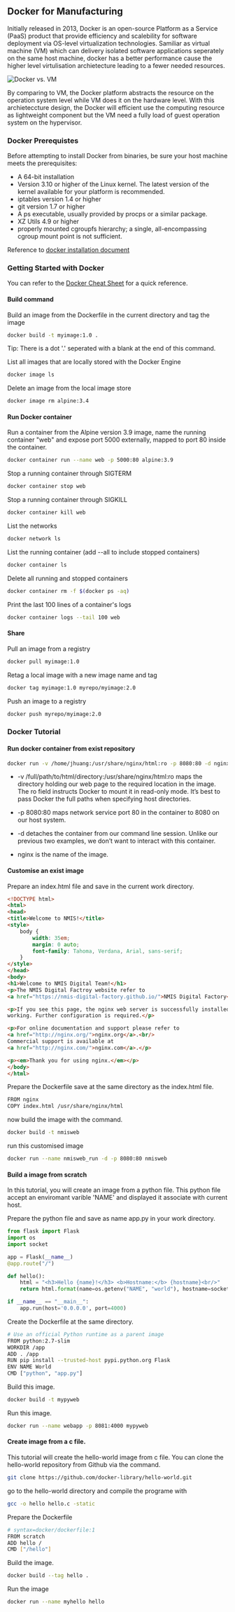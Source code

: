## Docker for Manufacturing

Initially released in 2013, Docker is an open-source Platform as a Service (PaaS) product that provide efficiency and scalebility for software deployment via OS-level virtualization technologies. Samiliar as virtual machine (VM) which can delivery isolated software applications seperately on the same host machine, docker has a better performance cause the higher level virtulisation archietecture leading to a fewer needed resources.

![Docker vs. VM](Images/01_Docker_Container_VM.png)

By comparing to VM, the Docker platform abstracts the resource on the operation system level while VM does it on the hardware level. With this archieteccture design, the Docker will efficient use the computing resource as lightweight component but the VM need a fully load of guest operation system on the hypervisor.

### Docker Prerequistes

Before attempting to install Docker from binaries, be sure your host machine meets the prerequisites:

- A 64-bit installation
- Version 3.10 or higher of the Linux kernel. The latest version of the kernel available for your platform is recommended.
- iptables version 1.4 or higher
- git version 1.7 or higher
- A ps executable, usually provided by procps or a similar package.
- XZ Utils 4.9 or higher
- properly mounted cgroupfs hierarchy; a single, all-encompassing cgroup mount point is not sufficient.

Reference to [docker installation document](https://docs.docker.com/engine/install/binaries/)


### Getting Started with Docker

You can refer to the [Docker Cheat Sheet](https://www.docker.com/sites/default/files/d8/2019-09/docker-cheat-sheet.pdf) for a quick reference.

#### Build command

Build an image from the Dockerfile in the current directory and tag the image

```sh
docker build -t myimage:1.0 .
```

Tip: There is a dot '.' seperated with a blank at the end of this command.

List all images that are locally stored with the Docker Engine

```sh
docker image ls
```

Delete an image from the local image store

```sh
docker image rm alpine:3.4
```

#### Run Docker container

Run a container from the Alpine version 3.9 image, name the running container "web" and expose port 5000 externally, mapped to port 80 inside the container.

```sh
docker container run --name web -p 5000:80 alpine:3.9
```

Stop a running container through SIGTERM
```sh
docker container stop web
```

Stop a running container through SIGKILL
```sh
docker container kill web
```

List the networks
```sh
docker network ls
```

List the running container (add --all to include stopped containers)
```sh
docker container ls
```

Delete all running and stopped containers
```sh
docker container rm -f $(docker ps -aq)
```

Print the last 100 lines of a container's logs

```sh
docker container logs --tail 100 web
```

#### Share 

Pull an image from a registry
```sh
docker pull myimage:1.0
```

Retag a local image with a new image name and tag
```sh
docker tag myimage:1.0 myrepo/myimage:2.0
```

Push an image to a registry
```sh
docker push myrepo/myimage:2.0
```

### Docker Tutorial

#### Run docker container from exist repository

```sh
docker run -v /home/jhuang:/usr/share/nginx/html:ro -p 8080:80 -d nginx
```

- -v /full/path/to/html/directory:/usr/share/nginx/html:ro maps the directory holding our web page to the required location in the image. The ro field instructs Docker to mount it in read-only mode. It’s best to pass Docker the full paths when specifying host directories.

- -p 8080:80 maps network service port 80 in the container to 8080 on our host system.

- -d detaches the container from our command line session. Unlike our previous two examples, we don’t want to interact with this container.

- nginx is the name of the image.


#### Customise an exist image

Prepare an index.html file and save in the current work directory.

```html
<!DOCTYPE html>
<html>
<head>
<title>Welcome to NMIS!</title>
<style>
    body {
        width: 35em;
        margin: 0 auto;
        font-family: Tahoma, Verdana, Arial, sans-serif;
    }
</style>
</head>
<body>
<h1>Welcome to NMIS Digital Team!</h1>
<p>The NMIS Digital Factroy website refer to
<a href="https://nmis-digital-factory.github.io/">NMIS Digital Factory</a>.<br/>

<p>If you see this page, the nginx web server is successfully installed and
working. Further configuration is required.</p>

<p>For online documentation and support please refer to
<a href="http://nginx.org/">nginx.org</a>.<br/>
Commercial support is available at
<a href="http://nginx.com/">nginx.com</a>.</p>

<p><em>Thank you for using nginx.</em></p>
</body>
</html>
```

Prepare the Dockerfile save at the same directory as the index.html file.

```sh
FROM nginx
COPY index.html /usr/share/nginx/html
```

now build the image with the command.
```sh
docker build -t nmisweb
```

run this customised image
```sh
docker run --name nmisweb_run -d -p 8080:80 nmisweb
```

#### Build a image from scratch

In this tutorial, you will create an image from a python file. This python file accept an enviromant varible 'NAME' and displayed it associate with current host.

Prepare the python file and save as name app.py in your work directory.

```python
from flask import Flask
import os
import socket

app = Flask(__name__)
@app.route("/")

def hello():
    html = "<h3>Hello {name}!</h3> <b>Hostname:</b> {hostname}<br/>"
    return html.format(name=os.getenv("NAME", "world"), hostname=socket.gethostname())

if __name__ == "__main__":
    app.run(host='0.0.0.0', port=4000)
```

Create the Dockerfile at the same directory.
```sh
# Use an official Python runtime as a parent image
FROM python:2.7-slim
WORKDIR /app
ADD . /app
RUN pip install --trusted-host pypi.python.org Flask
ENV NAME World
CMD ["python", "app.py"]
```

Build this image.

```sh
docker build -t mypyweb
```

Run this image.
```sh
docker run --name webapp -p 8081:4000 mypyweb
```

#### Create image from a c file.

This tutorial will create the hello-world image from c file. 
You can clone the hello-world repository from Github via the command.
```sh
git clone https://github.com/docker-library/hello-world.git
```

go to the hello-world directory and compile the programe with
```sh
gcc -o hello hello.c -static
```

Prepare the Dockerfile
```sh
# syntax=docker/dockerfile:1
FROM scratch
ADD hello /
CMD ["/hello"]
```

Build the image.
```sh
docker build --tag hello .
```

Run the image
```sh
docker run --name myhello hello
```


